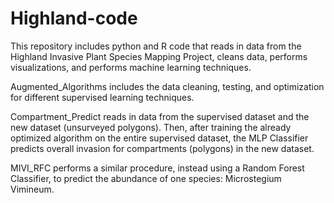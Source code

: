 # Highland-code
This repository includes python and R code that reads in data from the Highland Invasive Plant Species Mapping Project, cleans data, performs visualizations, and performs machine learning techniques.

Augmented_Algorithms includes the data cleaning, testing, and optimization for different supervised learning techniques.

Compartment_Predict reads in data from the supervised dataset and the new dataset (unsurveyed polygons). Then, after training the already optimized algorithm on the entire supervised dataset, the MLP Classifier predicts overall invasion for compartments (polygons) in the new dataset.

MIVI_RFC performs a similar procedure, instead using a Random Forest Classifier, to predict the abundance of one species: Microstegium Vimineum.
